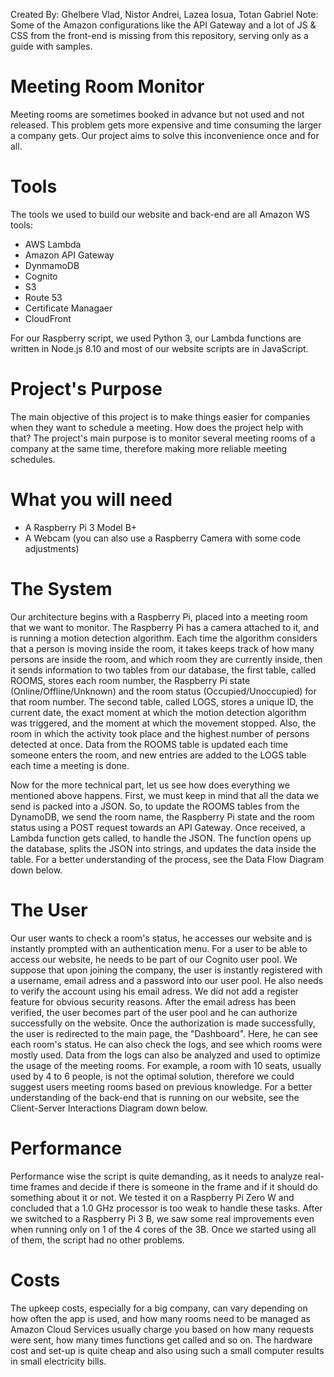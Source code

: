 Created By: Ghelbere Vlad, Nistor Andrei, Lazea Iosua, Totan Gabriel
Note: Some of the Amazon configurations like the API Gateway and a lot of JS & CSS from the front-end is missing from this repository, serving only as a guide with samples.

# Meeting Room Monitor

Meeting rooms are sometimes booked in advance but not used and not released. This problem gets more expensive and time consuming the larger a company gets. Our project aims to solve this inconvenience once and for all.

# Tools

The tools we used to build our website and back-end are all Amazon WS tools:
- AWS Lambda
- Amazon API Gateway
- DynmamoDB
- Cognito
- S3
- Route 53
- Certificate Managaer
- CloudFront

For our Raspberry script, we used Python 3, our Lambda functions are
written in Node.js 8.10 and most of our website scripts are in JavaScript. 

# Project's Purpose

The main objective of this project is to make things easier for companies
when they want to schedule a meeting. How does the project help with that?
The project's main purpose is to monitor several meeting rooms of a company
at the same time, therefore making more reliable meeting schedules.

# What you will need

- A Raspberry Pi 3 Model B+
- A Webcam (you can also use a Raspberry Camera with some code adjustments)

# The System

Our architecture begins with a Raspberry Pi, placed into a meeting room that we want to monitor. The Raspberry Pi has a camera attached to it, and is running a motion detection algorithm. Each time the algorithm considers that a person is moving inside the room, it takes keeps track of how many persons are inside the room, and which room they are currently inside, then it sends information to two tables from our database, the first table, called ROOMS, stores each room number, the Raspberry Pi state (Online/Offline/Unknown) and the room status (Occupied/Unoccupied) for that room number. The second table, called LOGS, stores a unique ID, the current date, the exact moment at which the motion detection algorithm was triggered, and the moment at which the movement stopped. Also, the room in which the activity took place and the highest number of persons detected at once. Data from the ROOMS table is updated each time someone enters the room, and new entries are added to the LOGS table each time a meeting is done. 

Now for the more technical part, let us see how does everything we mentioned above happens. First, we must keep in mind that all the data we send is packed into a JSON. So, to update the ROOMS tables from the DynamoDB, we send the room name, the Raspberry Pi state and the room status using a POST request towards an API Gateway. Once received, a Lambda function gets called, to handle the JSON. The function opens up the database, splits the JSON into strings, and updates the data inside the table. For a better understanding of the process, see the Data Flow Diagram down below.

# The User

Our user wants to check a room's status, he accesses our website and is instantly prompted with an authentication menu. For a user to be able to access our website, he needs to be part of our Cognito user pool. We suppose that upon joining the company, the user is instantly registered with a username, email adress and a password into our user pool. He also needs to verify the account using his email adress. We did not add a register feature for obvious security reasons. After the email adress has been verified, the user becomes part of the user pool and he can authorize successfully on the website. Once the authorization is made successfully, the user is redirected to the main page, the "Dashboard". Here, he can see each room's status. He can also check the logs, and see which rooms were mostly used. Data from the logs can also be analyzed and used to optimize the usage of the meeting rooms. For example, a room with 10 seats, usually used by 4 to 6 people, is not the optimal solution, therefore we could suggest users meeting rooms based on previous knowledge. For a better understanding of the back-end that is running on our website, see the Client-Server Interactions Diagram down below.

# Performance

Performance wise the script is quite demanding, as it needs to analyze real-time frames and decide if there is someone in the frame and if it should do something about it or not. We tested it on a Raspberry Pi Zero W and concluded that a 1.0 GHz processor is too weak to handle these tasks. After we switched to a Raspberry Pi 3 B, we saw some real improvements even when running only on 1 of the 4 cores of the 3B. Once we started using all of them, the script had no other problems. 

# Costs

The upkeep costs, especially for a big company, can vary depending on how often the app is used, and how many rooms need to be managed as Amazon Cloud Services usually charge you based on how many requests were sent, how many times functions get called and so on. The hardware cost and set-up is quite cheap and also using such a small computer results in small electricity bills.
